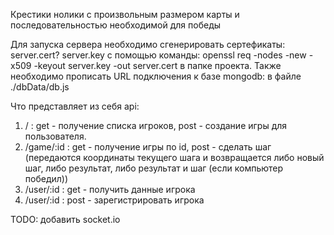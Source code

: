 Крестики нолики с произвольным размером карты и последовательностью необходимой для победы

Для запуска сервера необходимо сгенерировать сертефикаты: server.cert? server.key с помощью команды:
 openssl req -nodes -new -x509 -keyout server.key -out server.cert
в папке проекта.
Также необходимо прописать URL подключения к базе mongodb: в файле ./dbData/db.js

Что представляет из себя api:
1. / : get - получение списка игроков, post - создание игры для пользователя.
2. /game/:id : get - получение игры по id, post - сделать шаг (передаются координаты текущего шага и возвращается либо новый шаг, либо результат, либо результат и шаг (если компьютер победил))
3. /user/:id : get - получить данные игрока 
4. /user/:id : post - зарегистрировать игрока

TODO: добавить socket.io 